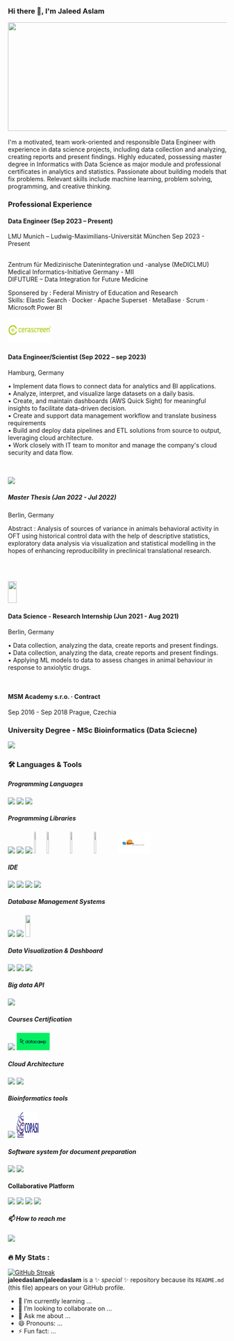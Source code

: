 
### Hi there 👋, I'm Jaleed Aslam 

<div align="center">
  <img src="https://media.giphy.com/media/dWesBcTLavkZuG35MI/giphy.gif" width="750" height="250"/>
</div>

I'm a motivated, team work-oriented and responsible Data Engineer with experience in data science projects, including data collection and analyzing, creating reports and present findings. Highly educated, possessing master degree in Informatics with Data Science as major module and professional certificates in analytics and statistics. Passionate about building models that fix problems. Relevant skills include machine learning, problem solving, programming, and creative thinking.

### Professional Experience

#### Data Engineer (Sep 2023 – Present)

LMU Munich – Ludwig-Maximilians-Universität München 
Sep 2023 - Present 

<br />
Zentrum für Medizinische Datenintegration und -analyse (MeDICLMU)
<br />
Medical Informatics-Initiative Germany - MII
<br />
DIFUTURE – Data Integration for Future Medicine
<br />

Sponsered by : Federal Ministry of Education and Research
<br />
Skills: Elastic Search · Docker · Apache Superset · MetaBase · Scrum · Microsoft Power BI


</code><img height=60 width="20%" src="https://github.com/jaleedaslam/jaleedaslam/blob/main/Cera.png"/></code>

#### Data Engineer/Scientist (Sep 2022 – sep 2023)
Hamburg, Germany

• Implement data flows to connect data for analytics and BI applications.
<br />
• Analyze, interpret, and visualize large datasets on a daily basis.
<br />
• Create, and maintain dashboards (AWS Quick Sight) for meaningful insights to facilitate data-driven decision.
<br />
• Create and support data management workflow and translate business requirements
<br />
• Build and deploy data pipelines and ETL solutions from source to output, leveraging cloud architecture.
<br />
• Work closely with IT team to monitor and manage the company's cloud security and data flow.


<br />
<br />
</code><img height=50 src="https://upload.wikimedia.org/wikipedia/commons/5/51/Logo_Charite.svg"/></code>

##### Master Thesis (Jan 2022 - Jul 2022)
Berlin, Germany

Abstract :
Analysis of sources of variance in animals behavioral activity in OFT using historical control data with the help of descriptive statistics, exploratory data analysis via visualization and statistical modelling in the hopes of enhancing reproducibility in preclinical translational research.

<br />
<br />

</code><img height=50 width="20%" src="https://upload.wikimedia.org/wikipedia/commons/b/b4/BIH_Logo_at-Charite_kurz_quer_rgb.jpg"/></code>

#### Data Science - Research Internship (Jun 2021 - Aug 2021)
Berlin, Germany

• Data collection, analyzing the data, create reports and present findings.
<br />
• Data collection, analyzing the data, create reports and present findings.
<br />
• Applying ML models to data to assess changes in animal behaviour in response to anxiolytic drugs.

<br />


#### MSM Academy s.r.o. · Contract
Sep 2016 - Sep 2018 
Prague, Czechia
<br />

### University Degree - MSc Bioinformatics (Data Sciecne)

<img height = 60 src = 'https://upload.wikimedia.org/wikipedia/de/7/71/Fub-logo.svg' />
<br />

 ### 🛠️ Languages & Tools

##### Programming Languages
</code>[<img width="10%" src="https://www.vectorlogo.zone/logos/python/python-ar21.svg"/>](https://www.google.com/)</code>
</code>[<img height=50 src = 'https://www.vectorlogo.zone/logos/r-project/r-project-icon.svg' />](https://www.r-project.org/)</code>
</code>[<img height=50 src = 'https://upload.wikimedia.org/wikipedia/commons/8/87/Sql_data_base_with_logo.png' />](https://www.r-project.org/)</code>
<br /> 

##### Programming Libraries

</code><img height=50 src="https://cdn.jsdelivr.net/gh/devicons/devicon/icons/pandas/pandas-original-wordmark.svg" /></code>
</code><img height=50 src="https://cdn.jsdelivr.net/gh/devicons/devicon/icons/numpy/numpy-original-wordmark.svg" /></code>
</code><img height=50  src="https://cdn.jsdelivr.net/gh/devicons/devicon/icons/tensorflow/tensorflow-original-wordmark.svg" /></code>
<code><img width="5%" height=50 src="https://www.vectorlogo.zone/logos/plot_ly/plot_ly-official.svg"></code>
<code><img width="10%" height=50 src= 'https://www.vectorlogo.zone/logos/apache_spark/apache_spark-ar21.svg'></code>
<code><img width="10%" height=50 src= 'https://www.vectorlogo.zone/logos/opencv/opencv-ar21.svg'></code>
<code><img width="10%" height=50 src= 'https://matplotlib.org/_static/logo2.svg'></code>
</code><img height=50 width="15%" src="https://github.com/scikit-learn/scikit-learn/blob/main/doc/logos/scikit-learn-logo.svg" /></code>
<br />


##### IDE

</code><img height=30 src="https://img.shields.io/badge/Colab-F9AB00?style=for-the-badge&logo=googlecolab&color=525252"/></code>
</code><img height=30 src = 'https://img.shields.io/badge/RStudio-75AADB?style=for-the-badge&logo=RStudio&logoColor=white' /></code>
</code><img height=50 src="https://cdn.jsdelivr.net/gh/devicons/devicon/icons/jupyter/jupyter-original-wordmark.svg" /></code>
</code><img height=50 src="https://cdn.jsdelivr.net/gh/devicons/devicon/icons/anaconda/anaconda-original-wordmark.svg" />
<br />

##### Database Management Systems

</code><img height = 50 src="https://cdn.jsdelivr.net/gh/devicons/devicon/icons/mysql/mysql-original-wordmark.svg" /></code>
</code><img height = 50 src="https://cdn.jsdelivr.net/gh/devicons/devicon/icons/postgresql/postgresql-original-wordmark.svg" />
</code><img height = 50 width="15%" src="https://www.beekeeperstudio.io/static/press-kit/bk-logo-full-lightbg.svg" />
<br />

##### Data Visualization & Dashboard


</code><img height = 30 src= 'https://img.shields.io/badge/Tableau-E97627?style=for-the-badge&logo=Tableau&logoColor=white' />
</code><img height = 30 src= 'https://img.shields.io/badge/Google%20Analytics-E37400?style=for-the-badge&logo=google%20analytics&logoColor=white' />
</code>[<img height=50 src = 'https://www.vectorlogo.zone/logos/microsoft_powerbi/microsoft_powerbi-ar21.svg'/>](https://www.r-project.org/)</code>
<br />

##### Big data API

</code><img height = 50 src="https://www.vectorlogo.zone/logos/google_bigquery/google_bigquery-ar21.svg" /></code>
<br />

##### Courses Certification

</code><img height = 30 src = 'https://upload.wikimedia.org/wikipedia/commons/e/e3/Udemy_logo.svg'/></code>
</code><img height = 40 src = 'https://github.com/jaleedaslam/jaleedaslam/blob/main/is-datacamp-worth-it.png' /></code>
<br/>

##### Cloud Architecture

<img height = 60 src="https://cdn.jsdelivr.net/gh/devicons/devicon/icons/amazonwebservices/amazonwebservices-original-wordmark.svg"/></code>
</code><img height = 50 src="https://www.vectorlogo.zone/logos/amazon_awslambda/amazon_awslambda-ar21.svg" /></code>
<br />

##### Bioinformatics tools

<img height = 80 src="https://upload.wikimedia.org/wikipedia/en/a/a0/MEGA7_logo.png" />
<img height = 60 width="10%" src="https://github.com/jaleedaslam/jaleedaslam/blob/main/copasi-logo.png"/>

<br />

##### Software system for document preparation

<img height = 50 src="https://cdn.jsdelivr.net/gh/devicons/devicon/icons/latex/latex-original.svg" />
<img height = 30 src= https://img.shields.io/badge/Notepad++-90E59A.svg?style=for-the-badge&logo=notepad%2B%2B&logoColor=black' />
<br />
															       
#### Collaborative Platform

</code><img height = 50 src="https://cdn.jsdelivr.net/gh/devicons/devicon/icons/git/git-original-wordmark.svg"/></code>
</code><img height=50 src="https://cdn.jsdelivr.net/gh/devicons/devicon/icons/github/github-original.svg"/></code> 
</code><img height=50 src="https://www.vectorlogo.zone/logos/gitlab/gitlab-ar21.svg"/></code>
</code><img height=50 src="https://www.vectorlogo.zone/logos/asana/asana-ar21.svg"/></code>
<br />															       
															       
##### 📫 How to reach me

[![](https://img.shields.io/badge/linkedin-%230077B5.svg?style=for-the-badge&logo=linkedin)](https://www.linkedin.com/in/zluvsand/)

### :fire: My Stats :
[![GitHub Streak](https://streak-stats.demolab.com/?user=jaleedaslam)](https://git.io/streak-stats)															       
**jaleedaslam/jaleedaslam** is a ✨ _special_ ✨ repository because its `README.md` (this file) appears on your GitHub profile.


- 🌱 I’m currently learning ...
- 👯 I’m looking to collaborate on ...
- 💬 Ask me about ...
- 😄 Pronouns: ...
- ⚡ Fun fact: ...

